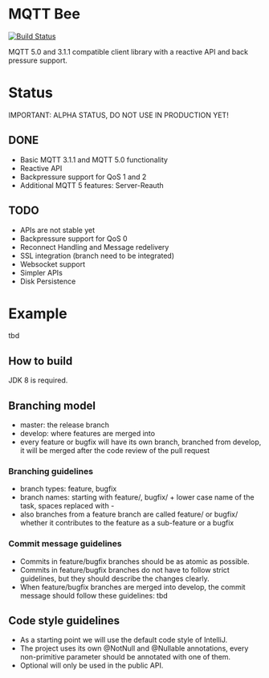 # MQTT Bee

[![Build Status](https://travis-ci.com/mqtt-bee/mqtt-bee.svg?token=QxshYePt8tWLsG9B3pgf&branch=feature/BEE-6-mqtt-5-codecs)](https://travis-ci.com/mqtt-bee/mqtt-bee)

MQTT 5.0 and 3.1.1 compatible client library with a reactive API and back pressure support.

# Status
IMPORTANT: ALPHA STATUS, DO NOT USE IN PRODUCTION YET!

## DONE
 - Basic MQTT 3.1.1 and MQTT 5.0 functionality
 - Reactive API
 - Backpressure support for QoS 1 and 2
 - Additional MQTT 5 features: Server-Reauth

## TODO
 - APIs are not stable yet
 - Backpressure support for QoS 0
 - Reconnect Handling and Message redelivery
 - SSL integration (branch need to be integrated)
 - Websocket support
 - Simpler APIs
 - Disk Persistence

# Example
tbd

## How to build

JDK 8 is required.

## Branching model

* master: the release branch
* develop: where features are merged into
* every feature or bugfix will have its own branch, branched from develop, 
it will be merged after the code review of the pull request

### Branching guidelines

* branch types: feature, bugfix
* branch names: starting with feature/, bugfix/ + lower case name of the task, spaces replaced with -
* also branches from a feature branch are called feature/ or bugfix/ 
whether it contributes to the feature as a sub-feature or a bugfix

### Commit message guidelines

* Commits in feature/bugfix branches should be as atomic as possible.
* Commits in feature/bugfix branches do not have to follow strict guidelines, 
but they should describe the changes clearly.
* When feature/bugfix branches are merged into develop, the commit message should follow these guidelines: tbd

## Code style guidelines

* As a starting point we will use the default code style of IntelliJ.
* The project uses its own @NotNull and @Nullable annotations, 
every non-primitive parameter should be annotated with one of them.
* Optional will only be used in the public API.

